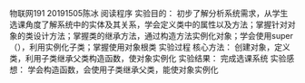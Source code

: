 物联网191 20191505陈冰
阅读程序
实验目的：
初步了解分析系统需求，从学生选课角度了解系统中的实体及其关系，学会定义类中的属性以及方法；掌握针对对象的类设计方法；掌握类的继承方法，通过构造方法实例化对象；学会使用super（），利用实例化子类；掌握使用对象根类
实验过程
核心方法：
创建对象，定义类，利用子类继承父类构造函数，使对象实例化
实验结果：
完成选课系统
实验感想：
学会构造函数，会使用子类继承父类，能使对象实例化
